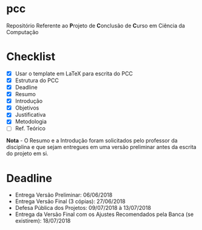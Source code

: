 # pcc
Repositório Referente ao **P**rojeto de **C**onclusão de **C**urso em Ciência da Computação

# Checklist

- [X] Usar o template em LaTeX para escrita do PCC
- [X] Estrutura do PCC
- [X] Deadline
- [X] Resumo
- [X] Introdução
- [X] Objetivos
- [X] Justificativa
- [X] Metodologia
- [ ] Ref. Teórico

 **Nota** - O Resumo e a Introdução foram solicitados pelo professor da disciplina e que sejam entregues em uma versão preliminar antes da escrita do projeto em si.
 
 # Deadline
 
 - Entrega Versão Preliminar: 06/06/2018
 - Entrega Versão Final (3 cópias): 27/06/2018
 - Defesa Pública dos Projetos: 09/07/2018 à 13/07/2018
 - Entrega da Versão Final com os Ajustes Recomendados pela Banca (se existirem): 18/07/2018
